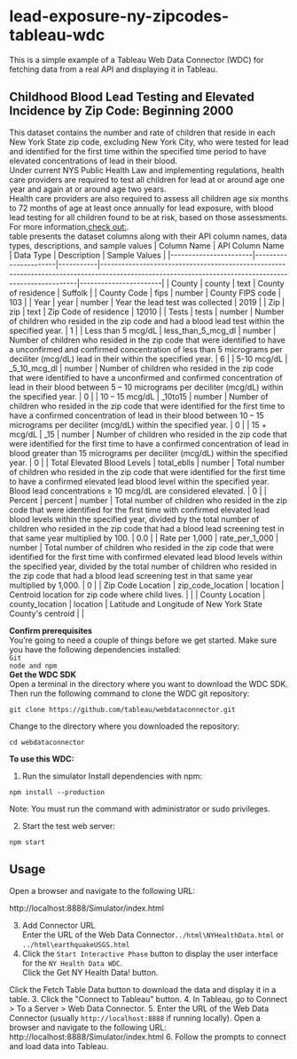 # lead-exposure-ny-zipcodes-tableau-wdc
This is a simple example of a Tableau Web Data Connector (WDC) for fetching data from a real API and displaying it in Tableau.<br>

## Childhood Blood Lead Testing and Elevated Incidence by Zip Code: Beginning 2000

This dataset contains the number and rate of children that reside in each New York State zip code, excluding New York City, who were tested for lead and identified for the first time within the specified time period to have elevated concentrations of lead in their blood. <br>
Under current NYS Public Health Law and implementing regulations, health care providers are required to test all children for lead at or around age one year and again at or around age two years. <br>
Health care providers are also required to assess all children age six months to 72 months of age at least once annually for lead exposure, with blood lead testing for all children found to be at risk, based on those assessments. <br>For more information,[check out:](http://www.health.ny.gov/environmental/lead/).<br>
table presents the dataset columns along with their API column names, data types, descriptions, and sample values
| Column Name           | API Column Name      | Data Type | Description                                                                                                                                         | Sample Values         |
|-----------------------|----------------------|-----------|-----------------------------------------------------------------------------------------------------------------------------------------------------|-----------------------|
| County                | county               | text      | County of residence                                                                                                                                 | Suffolk               |
| County Code           | fips                 | number    | County FIPS code                                                                                                                                    | 103                   |
| Year                  | year                 | number    | Year the lead test was collected                                                                                                                    | 2019                  |
| Zip                   | zip                  | text      | Zip Code of residence                                                                                                                               | 12010                 |
| Tests                 | tests                | number    | Number of children who resided in the zip code and had a blood lead test within the specified year.                                                  | 1                     |
| Less than 5 mcg/dL   | less_than_5_mcg_dl  | number    | Number of children who resided in the zip code that were identified to have a unconfirmed and confirmed concentration of less than 5 micrograms per deciliter (mcg/dL) lead in their within the specified year. | 6                     |
| 5-10 mcg/dL          | _5_10_mcg_dl         | number    | Number of children who resided in the zip code that were identified to have a unconfirmed and confirmed concentration of lead in their blood between 5 – 10 micrograms per deciliter (mcg/dL) within the specified year.  | 0                     |
| 10 – 15 mcg/dL      | _10to15              | number    | Number of children who resided in the zip code that were identified for the first time to have a confirmed concentration of lead in their blood between 10 – 15 micrograms per deciliter (mcg/dL) within the specified year. | 0                     |
| 15 + mcg/dL          | _15                  | number    | Number of children who resided in the zip code that were identified for the first time to have a confirmed concentration of lead in blood greater than 15 micrograms per deciliter (mcg/dL) within the specified year.  | 0                     |
| Total Elevated Blood Levels | total_eblls | number    | Total number of children who resided in the zip code that were identified for the first time to have a confirmed elevated lead blood level within the specified year. Blood lead concentrations ≥ 10 mcg/dL are considered elevated. | 0                     |
| Percent               | percent              | number    | Total number of children who resided in the zip code that were identified for the first time with confirmed elevated lead blood levels within the specified year, divided by the total number of children who resided in the zip code that had a blood lead screening test in that same year multiplied by 100. | 0.0                   |
| Rate per 1,000       | rate_per_1_000       | number    | Total number of children who resided in the zip code that were identified for the first time with confirmed elevated lead blood levels within the specified year, divided by the total number of children who resided in the zip code that had a blood lead screening test in that same year multiplied by 1,000. | 0                     |
| Zip Code Location    | zip_code_location   | location  | Centroid location for zip code where child lives.                                                                                                    |                       |
| County Location      | county_location     | location  | Latitude and Longitude of New York State County's centroid                                                                                           |                       |


**Confirm prerequisites**<br>
You’re going to need a couple of things before we get started. Make sure you have the following dependencies installed:<br>
`Git`<br>
`node and npm`<br>
**Get the WDC SDK**<br>
Open a terminal in the directory where you want to download the WDC SDK.<br> Then run the following command to clone the WDC git repository:
```
git clone https://github.com/tableau/webdataconnector.git
```
Change to the directory where you downloaded the repository:<br>
```
cd webdataconnector
```
**To use this WDC:**
1. Run the simulator
Install dependencies with npm:
```
npm install --production
```
Note: You must run the command with administrator or sudo privileges.

2. Start the test web server:
```
npm start
```
## Usage

Open a browser and navigate to the following URL:

http://localhost:8888/Simulator/index.html

3. Add Connector URL <br>
Enter the URL of the Web Data Connector`../html\NYHealthData.html` or `../html\earthquakeUSGS.html`
4. Click the `Start Interactive Phase` button to display the user interface for the `NY Health Data WDC`.<br>
Click the Get NY Health Data! button.

Click the Fetch Table Data button to download the data and display it in a table.
3. Click the "Connect to Tableau" button.
4. In Tableau, go to Connect > To a Server > Web Data Connector.
5. Enter the URL of the Web Data Connector (usually `http://localhost:8888` if running locally).
Open a browser and navigate to the following URL:
http://localhost:8888/Simulator/index.html
6. Follow the prompts to connect and load data into Tableau.
